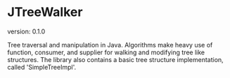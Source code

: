 JTreeWalker
==============
version: 0.1.0

Tree traversal and manipulation in Java. Algorithms make heavy use of function, consumer, and supplier for walking and modifying tree like structures. 
The library also contains a basic tree structure implementation, called 'SimpleTreeImpl'.